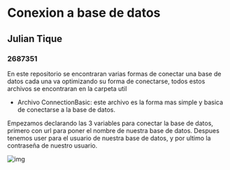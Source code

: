 # Conexion a base de datos
## Julian Tique
### 2687351 

En este repositorio se encontraran varias formas de conectar una base de datos cada una va optimizando su forma de conectarse, todos estos archivos se encontraran en la carpeta util

- Archivo ConnectionBasic: este archivo es la forma mas simple y basica de conectarse a la base de datos. 

Empezamos declarando las 3 variables para conectar la base de datos, primero con url para poner el nombre de nuestra base de datos. Despues tenemos user para el usuario de nuestra base de datos, y por ultimo la contraseña de nuestro usuario. 


![img](https://user-images.githubusercontent.com/128442954/236638873-b795a29c-662a-44dd-9fe4-ac67d3d9629b.JPG)
